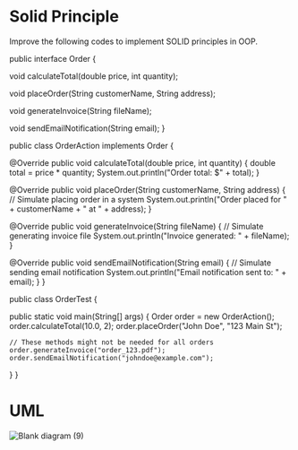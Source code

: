 # Solid Principle
Improve the following codes to implement SOLID principles in OOP.


public interface Order {

  void calculateTotal(double price, int quantity);

  void placeOrder(String customerName, String address);

  void generateInvoice(String fileName);

  void sendEmailNotification(String email);
}

public class OrderAction implements Order {

  @Override
  public void calculateTotal(double price, int quantity) {
    double total = price * quantity;
    System.out.println("Order total: $" + total);
  }

  @Override
  public void placeOrder(String customerName, String address) {
    // Simulate placing order in a system
    System.out.println("Order placed for " + customerName + " at " + address);
  }

  @Override
  public void generateInvoice(String fileName) {
    // Simulate generating invoice file
    System.out.println("Invoice generated: " + fileName);
  }

  @Override
  public void sendEmailNotification(String email) {
    // Simulate sending email notification
    System.out.println("Email notification sent to: " + email);
  }
}

public class OrderTest {

  public static void main(String[] args) {
    Order order = new OrderAction();
    order.calculateTotal(10.0, 2);
    order.placeOrder("John Doe", "123 Main St");

    // These methods might not be needed for all orders
    order.generateInvoice("order_123.pdf");
    order.sendEmailNotification("johndoe@example.com");
  }
}

# UML

![Blank diagram (9)](https://github.com/ChrisCayabyab/SolidPrinciples/assets/142383617/44c41a0e-b3e0-4f86-ba02-6bb67ff9eedb)

